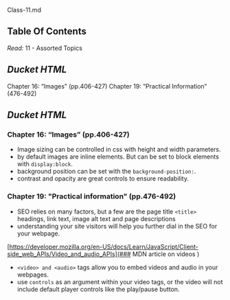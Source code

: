 Class-11.md

## **Table Of Contents**

_Read:_ 11 - Assorted Topics

## ***Ducket HTML***

Chapter 16: “Images” (pp.406-427)
Chapter 19: “Practical Information” (476-492)

## ***Ducket HTML***

### **Chapter 16: “Images” (pp.406-427)**

- Image sizing can be controlled in css with height and width parameters.
- by default images are inline elements. But can be set to block elements with `display:block`.
- background position can be set with the `background-position:`.
- contrast and opacity are great controls to ensure readability.

### **Chapter 19: "Practical information" (pp.476-492)** 

- SEO relies on many factors, but a few are the page title `<title>` headings, link text, image alt text and page descriptions
- understanding your site visitors will help you further dial in the SEO for your webpage. 

[https://developer.mozilla.org/en-US/docs/Learn/JavaScript/Client-side_web_APIs/Video_and_audio_APIs](### MDN article on videos )

- `<video> and <audio>` tags allow you to embed videos and audio in your webpages.
- use `controls` as an argument within your video tags, or the video will not include default player controls like the play/pause button.
